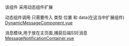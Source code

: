 该组件 采用动态组件扩展

动态组件调用 只需要传入 类型 位置 和 data(在这当中扩展组件)
[DynamicMessageComponent.vue](DynamicMessageComponent.vue)


消息模块,用于放在主页面,捕获后端SSE消息
[MessageNotificationContainer.vue](MessageNotificationContainer.vue)